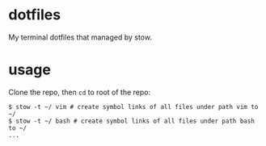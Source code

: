 # dotfiles

My terminal dotfiles that managed by stow.

# usage

Clone the repo, then `cd` to root of the repo:

```
$ stow -t ~/ vim # create symbol links of all files under path vim to ~/
$ stow -t ~/ bash # create symbol links of all files under path bash to ~/
...
```
